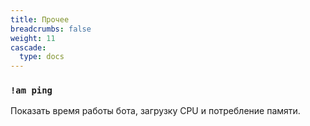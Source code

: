 ```yaml
---
title: Прочее
breadcrumbs: false
weight: 11
cascade:
  type: docs
---
```


### `!am ping`
Показать время работы бота, загрузку CPU и потребление памяти.